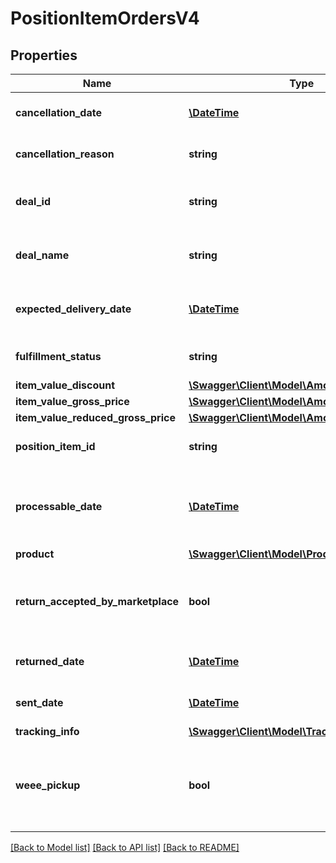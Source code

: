 # PositionItemOrdersV4

## Properties
Name | Type | Description | Notes
------------ | ------------- | ------------- | -------------
**cancellation_date** | [**\DateTime**](\DateTime.md) | Date the position item was cancelled | [optional] 
**cancellation_reason** | **string** | Reason why a position was cancelled | [optional] 
**deal_id** | **string** | The unique id of the deal related to the position item | [optional] 
**deal_name** | **string** | The name of the deal related to the position item | [optional] 
**expected_delivery_date** | [**\DateTime**](\DateTime.md) | The date the position item should be delivered | [optional] 
**fulfillment_status** | **string** | The fulfillment status of the position item | 
**item_value_discount** | [**\Swagger\Client\Model\AmountOrdersV4**](AmountOrdersV4.md) |  | [optional] 
**item_value_gross_price** | [**\Swagger\Client\Model\AmountOrdersV4**](AmountOrdersV4.md) |  | 
**item_value_reduced_gross_price** | [**\Swagger\Client\Model\AmountOrdersV4**](AmountOrdersV4.md) |  | [optional] 
**position_item_id** | **string** | The unique id of the position item | 
**processable_date** | [**\DateTime**](\DateTime.md) | Date the position item has reached PROCESSABLE fulfillment status | [optional] 
**product** | [**\Swagger\Client\Model\ProductOrdersV4**](ProductOrdersV4.md) |  | 
**return_accepted_by_marketplace** | **bool** | Flag to indicate that the return has been accepted by the marketplace | [optional] 
**returned_date** | [**\DateTime**](\DateTime.md) | Date the position item was returned | [optional] 
**sent_date** | [**\DateTime**](\DateTime.md) | Date the position item was sent | [optional] 
**tracking_info** | [**\Swagger\Client\Model\TrackingInfoOrdersV4**](TrackingInfoOrdersV4.md) |  | [optional] 
**weee_pickup** | **bool** | Position item has electrical and electronic equipment disposal service (WEEE) | [optional] 

[[Back to Model list]](../../README.md#documentation-for-models) [[Back to API list]](../../README.md#documentation-for-api-endpoints) [[Back to README]](../../README.md)

